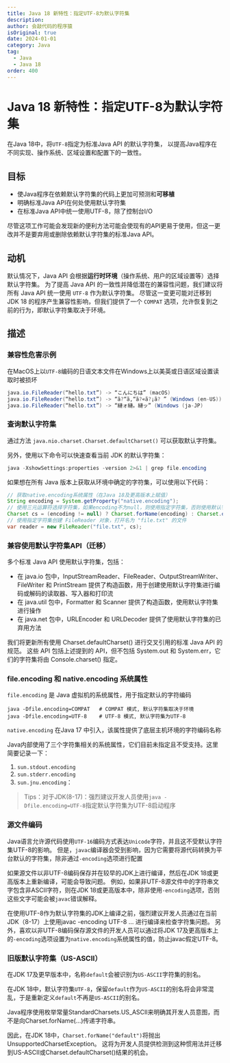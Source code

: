 ```yaml
---
title: Java 18 新特性：指定UTF-8为默认字符集
description:
author: 会敲代码的程序猿
isOriginal: true
date: 2024-01-01
category: Java
tag:
  - Java
  - Java 18
order: 400
---
```


# Java 18 新特性：指定UTF-8为默认字符集

在Java 18中，将`UTF-8`指定为标准Java API 的默认字符集，
以提高Java程序在不同实现、操作系统、区域设置和配置下的一致性。

## 目标

* 使Java程序在依赖默认字符集的代码上更加可预测和**可移植**
* 明确标准Java API在何处使用默认字符集
* 在标准Java API中统一使用UTF-8，除了控制台I/O

尽管这项工作可能会发现新的便利方法可能会使现有的API更易于使用，但这一更改并不是要弃用或删除依赖默认字符集的标准Java API。

## 动机

默认情况下，Java API 会根据**运行时环境**（操作系统、用户的区域设置等）选择默认字符集。
为了提高 Java API 的一致性并降低潜在的兼容性问题，我们建议将所有 Java API 统一使用 `UTF-8` 作为默认字符集。
尽管这一变更可能对迁移到 JDK 18 的程序产生兼容性影响，但我们提供了一个 `COMPAT` 选项，允许恢复到之前的行为，即默认字符集取决于环境。

## 描述

### 兼容性危害示例

在MacOS上以`UTF-8`编码的日语文本文件在Windows上以美英或日语区域设置读取时被损坏

```java
java.io.FileReader(“hello.txt”) -> “こんにちは” (macOS)
java.io.FileReader(“hello.txt”) -> “ã?“ã‚“ã?«ã?¡ã? ” (Windows (en-US))
java.io.FileReader(“hello.txt”) -> “縺ォ縺。縺ッ” (Windows (ja-JP)
```

### 查询默认字符集

通过方法 `java.nio.charset.Charset.defaultCharset()` 可以获取默认字符集。

另外，使用以下命令可以快速查看当前 JDK 的默认字符集：

```java
java -XshowSettings:properties -version 2>&1 | grep file.encoding
```

如果想在所有 Java 版本上获取从环境中确定的字符集，可以使用以下代码：

```java
// 获取native.encoding系统属性（在Java 18及更高版本上赋值）
String encoding = System.getProperty("native.encoding");
// 使用三元运算符选择字符集，如果encoding不为null，则使用指定字符集，否则使用默认字符集
Charset cs = (encoding != null) ? Charset.forName(encoding) : Charset.defaultCharset();
// 使用指定字符集创建 FileReader 对象，打开名为 "file.txt" 的文件
var reader = new FileReader("file.txt", cs);
```

### 兼容使用默认字符集API（迁移）

多个标准 Java API 使用默认字符集，包括：

* 在 java.io 包中，InputStreamReader、FileReader、OutputStreamWriter、FileWriter 和 PrintStream
  提供了构造函数，用于创建使用默认字符集进行编码或解码的读取器、写入器和打印流
* 在 java.util 包中，Formatter 和 Scanner 提供了构造函数，使用默认字符集进行操作
* 在 java.net 包中，URLEncoder 和 URLDecoder 提供了使用默认字符集的已弃用方法

我们将更新所有使用 Charset.defaultCharset() 进行交叉引用的标准 Java API 的规范。
这些 API 包括上述提到的 API，但不包括 System.out 和 System.err，它们的字符集将由 Console.charset() 指定。

### file.encoding 和 native.encoding 系统属性

`file.encoding` 是 Java 虚拟机的系统属性，用于指定默认的字符编码

```shell
java -Dfile.encoding=COMPAT   # COMPAT 模式, 默认字符集取决于环境
java -Dfile.encoding=UTF-8    # UTF-8 模式, 默认字符集为UTF-8
```

`native.encoding` 在Java 17 中引入，该属性提供了底层主机环境的字符编码名称

Java内部使用了三个字符集相关的系统属性，它们目前未指定且不受支持。这里简要记录一下：

1. `sun.stdout.encoding`
2. `sun.stderr.encoding`
3. `sun.jnu.encoding`：

> Tips：对于JDK(8-17)：强烈建议开发人员使用`java -Dfile.encoding=UTF-8`指定默认字符集为UTF-8启动程序

### 源文件编码
Java语言允许源代码使用`UTF-16`编码方式表达`Unicode`字符，并且这不受默认字符集UTF-8的影响。
但是，`javac`编译器会受到影响，因为它需要将源代码转换为平台默认的字符集，除非通过`-encoding`选项进行配置

如果源文件以非UTF-8编码保存并在较早的JDK上进行编译，然后在JDK 18或更高版本上重新编译，可能会导致问题。
例如，如果非UTF-8源文件中的字符串文字包含非ASCII字符，则在JDK 18或更高版本中，除非使用`-encoding`选项，否则这些文字可能会被`javac`错误解释。

在使用UTF-8作为默认字符集的JDK上编译之前，强烈建议开发人员通过在当前JDK（8-17）上使用javac -encoding UTF-8 ... 进行编译来检查字符集问题。
另外，喜欢以非UTF-8编码保存源文件的开发人员可以通过将JDK 17及更高版本上的`-encoding`选项设置为`native.encoding`系统属性的值，防止javac假定UTF-8。

### 旧版默认字符集（US-ASCII）

在JDK 17及更早版本中，名称`default`会被识别为`US-ASCII`字符集的别名。

在JDK 18中，默认字符集`UTF-8`，保留`default`作为`US-ASCII`的别名将会非常混乱，于是重新定义`default`不再是`US-ASCII`的别名。

Java程序使用枚举常量StandardCharsets.US_ASCII来明确其开发人员意图，而不是向Charset.forName(...)传递字符串。

因此，在JDK 18中，`Charset.forName("default")`将抛出 UnsupportedCharsetException。
这将为开发人员提供检测到这种惯用法并迁移到US-ASCII或Charset.defaultCharset()结果的机会。
